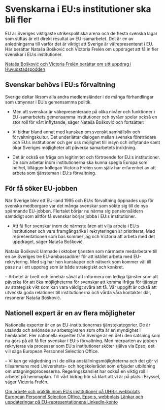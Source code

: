 # Svenskarna i EU:s institutioner ska bli fler

EU är Sveriges viktigaste utrikespolitiska arena och de flesta svenska lagar som stiftas är ett direkt resultat av EU-samarbetet. Det är en av anledningarna till varför det är viktigt att Sverige är välrepresenterat i EU. Här berättar Nataša Bošković och Victoria Frelén om uppdraget att få in fler svenskar i EU:s institutioner.

[Nataša Bošković och Victoria Frelén berättar om sitt uppdrag i Huvudstadspodden](https://huvudstadspodden.eu/2018/12/07/eu-karriar-med-natasa-boskovic-och-victoria-frelen/)

## Svenskar behövs i EU:s förvaltning

Sverige deltar liksom alla andra medlemsländer i de många förhandlingar som utmynnar i EU:s gemensamma politik.

- Men att svenskar är välrepresenterade på olika nivåer och funktioner i EU-samarbetets gemensamma institutioner och byråer spelar också en stor roll för vårt inflytande, säger Nataša Bošković och fortsätter:

- Vi bidrar bland annat med kunskap om svenskt samhällsliv och förvaltningskultur. Det underlättar dialogen mellan svenska företrädare och EU:s institutioner och ger oss möjlighet till insyn och inflytande samt ökar Sveriges möjligheter att påverka samarbetets inriktning.

- Det är också en fråga om legitimitet och förtroende för EU:s institutioner. De som arbetar inom institutionerna ska kunna spegla Europa som helhet, tillägger kollegan Victoria Frelén som själv har erfarenhet av att arbeta som tjänsteman i EU:s förvaltning.

## För få söker EU-jobben

När Sverige blev ett EU-land 1995 och EU:s förvaltning öppnades upp för svenska medborgare var det många svenskar som sökte sig till de nya spännande EU-jobben. Flertalet börjar nu närma sig pensionsåldern samtidigt som alltför få svenskar börjar jobba i EU:s institutioner.

- Att få fler svenskar inom de närmste åren att vilja arbeta i EU:s institutioner och vara framgångsrika i rekryteringen är prioriterat. Med representationen som bas kommer jag och Victoria att arbeta med det uppdraget, säger Nataša Bošković.

Nataša Bošković lämnade i oktober tjänsten som närmaste medarbetare till en av Sveriges tre EU-ambassadörer för att istället arbeta med EU-rekrytering. Med sig har hon kunskaper och nätverk som kommer väl till pass nu i ett uppdrag som är både strategiskt och konkret.

– Arbetet är brett och innebär såväl att informera om lediga tjänster som att påverka för att öka möjligheterna för svenskar att komma ifråga för tjänster av strategisk vikt som kan vara väldigt svåra att få. Vår uppgift är också att utveckla goda relationer till institutionerna och vårda våra kontakter där, resonerar Nataša Bošković.

## Nationell expert är en av flera möjligheter

Nationella experter är en av EU-institutionernas tjänstekategorier. De är utsända och avlönade av arbetsgivaren som ofta är en myndighet i hemlandet. Fler nationella experter från Sverige är en del i den satsning som nu görs på att få fler svenskar i EU:s förvaltning. Men merparten av jobben rekryteras via processer som EU:s institutioner sköter själva via Epso, det vill säga European Personnel Selection Office.

– Vi kan ge vägledning in i de olika anställningsmöjligheterna och det gör vi tillsammans med Universitets- och högskolerådet som erbjuder utbildning om uttagningsprocesserna. Regeringskansliet har också en viktig roll i arbetet på hemmaplan. Till vårt bidrag hör så klart att vi är på plats i Bryssel, säger Victoria Frelén.

[Om arbete och praktik inom EU:s institutioner på UHR:s webbplats](https://www.uhr.se/internationella-mojligheter/arbete-och-praktik-inom-eus-institutioner/ "UHR")
[European Personnel Selection Office, Epso:s, webbplats](https://epso.europa.eu/ "epso")
[Länkar och uppdateringar på EU-representationens LinkedIn-konto](https://www.linkedin.com/company/swedenineu/)

